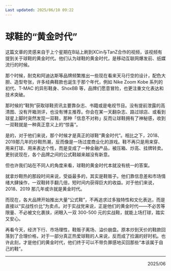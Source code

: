 ```yaml
---
Last updated: 2025/06/10 09:22
---
```

# 球鞋的“黄金时代”

这篇文章的灵感来自于上个星期在B站上刷到XCin与TanZ合作的视频，该视频有提到关于球鞋的黄金时代。他们认为球鞋的黄金时代，是移动互联网爆发前、纸媒流行的时候。

那个时候，耐克和阿迪达斯等品牌频繁推出一些现在看来天马行空的设计，配色大胆、造型夸张，许多经典鞋款也诞生于那个年代，例如 Nike Zoom Kobe 系列的初代、T-MAC 的异形鞋身、ShoxBB 等，品牌们愿意冒险，也更注重文化表达和技术突破。

那时候的“鞋狗”获取球鞋资讯主要靠杂志、书籍或是电视节目。没有提前泄露的高清图、没有开箱测评，也没有博主推荐。你会在某一天翻杂志、路过球店、或看到球星上脚时突然发现一双鞋，那种「信息不对称」反而让球鞋拥有了神秘感，收到一双鞋就是一种真正意义上的“惊喜”。

是的，对于他们来说，那个时候才是真正的球鞋“黄金时代”。相比之下，2018、2019那几年的炒鞋热潮，反而像是一场过度商业化的游戏。鞋不再只是用来穿、用来打球、用来表达个性，而是变成了一种金融产品，被压箱、炒高、挂牌转卖。更别说现在，各个品牌之间的公式鞋越来越没有新意。

但也许我们站在不同人的角度来看，球鞋的黄金时代本就没有统一的答案。

就拿炒鞋热的那段时间来说，受益最多的，其实是鞋贩子。他们靠信息差和市场情绪大肆操作，一双鞋转手翻几倍，短时间内获得巨大的收益。对于他们来说，2018、2019 那几年或许就是黄金时代。

而现在，各大品牌开始推出大量“公式鞋”，不再追求过多独特性和文化表达，而是直接以“实战性价比”为卖点。对于实战党来说，正是他们的黄金时代——不必苦等限量、不必被文化裹挟，闭眼入一双 300-500 元的实战鞋，就能上场打球，踏实又安心。

再看今天，经济下行、市场理性，鞋贩子离场、溢价崩盘。原本炒到天价的鞋款回落到了合理价格，对于一部分真正热爱球鞋的人来说，反而成了捡漏的好时机。也许此刻，才是他们的黄金时代，他们终于可以不带负罪感地买回那些“本该属于自己的鞋”。

---

<div align="right">2025/06</div>